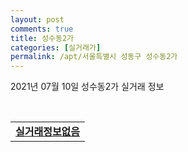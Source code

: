 ```yaml
---
layout: post
comments: true
title: 성수동2가
categories: [실거래가]
permalink: /apt/서울특별시 성동구 성수동2가
---
```


2021년 07월 10일 성수동2가 실거래 정보

<script type="text/javascript">
  google.charts.load('current', {'packages':['corechart']});
  google.charts.setOnLoadCallback(drawChart);

  function drawChart() {
    var data = google.visualization.arrayToDataTable([['거래일', '매매', '전월세', '전매'], ['20-07', 15, 35, 0], ['20-08', 12, 27, 0], ['20-09', 15, 39, 0], ['20-10', 8, 30, 0], ['20-11', 6, 33, 0], ['20-12', 13, 34, 0], ['21-01', 14, 33, 0], ['21-02', 5, 30, 0], ['21-03', 6, 48, 0], ['21-04', 9, 29, 0], ['21-05', 6, 31, 0], ['21-06', 1, 26, 0], ['21-07', 0, 3, 0]]);

    var options = {
      title: '최근 1년간 유형별 거래량 추이',
      legend: { position: 'bottom' }
    };

    var chart = new google.visualization.LineChart(document.getElementById('columnchart_material'));
    chart.draw(data, (options));년간 
  }
</script>

<div id="columnchart_material" style="width: 95%; margin-left: -35px; display: block"></div>
<br>
<table>
  <tr>
    <td colspan="4" style="font-weight: bold;"><a href="https://search.naver.com/search.naver?query=성수동2가 실거래정보없음">실거래정보없음</a></td>
  </tr>
    
</table>
    